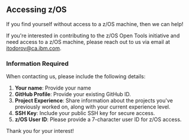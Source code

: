 ## Accessing z/OS

If you find yourself without access to a z/OS machine, then we can help!

If you're interested in contributing to the z/OS Open Tools initiative and need access to a z/OS machine, please reach out to us via email at itodorov@ca.ibm.com.

### Information Required

When contacting us, please include the following details:

1. **Your name**: Provide your name
2. **GitHub Profile**: Provide your existing GitHub ID.
3. **Project Experience**: Share information about the projects you've previously worked on, along with your current experience level.
4. **SSH Key**: Include your public SSH key for secure access.
5. **z/OS User ID**: Please provide a 7-character user ID for z/OS access.

Thank you for your interest!

